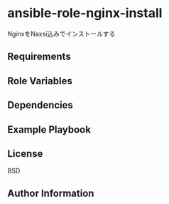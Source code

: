 ansible-role-nginx-install
=========

NginxをNaxsi込みでインストールする

Requirements
------------


Role Variables
--------------


Dependencies
------------


Example Playbook
----------------


License
-------

BSD

Author Information
------------------

